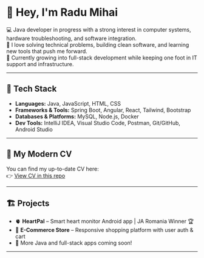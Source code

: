 # 👋 Hey, I'm Radu Mihai

💻 Java developer in progress with a strong interest in computer systems, hardware troubleshooting, and software integration.  
🔧 I love solving technical problems, building clean software, and learning new tools that push me forward.  
🚀 Currently growing into full-stack development while keeping one foot in IT support and infrastructure.

---

## 🧰 Tech Stack

- **Languages:** Java, JavaScript, HTML, CSS
- **Frameworks & Tools:** Spring Boot, Angular, React, Tailwind, Bootstrap
- **Databases & Platforms:** MySQL, Node.js, Docker
- **Dev Tools:** IntelliJ IDEA, Visual Studio Code, Postman, Git/GitHub, Android Studio

---

## 📄 My Modern CV
You can find my up-to-date CV here:  
👉 [View CV in this repo](https://github.com/MihaiRadu0108/JAVA---projects/blob/main/personal-cv-website/Radu%20Mihai%20-%20CV%20-%20FINAL%20(1)%20(1).pdf)

---

## 🏗️ Projects
- 🫀 **HeartPal** – Smart heart monitor Android app | JA Romania Winner 🏆  
- 🛒 **E-Commerce Store** – Responsive shopping platform with user auth & cart  
- 🔨 More Java and full-stack apps coming soon!

---
